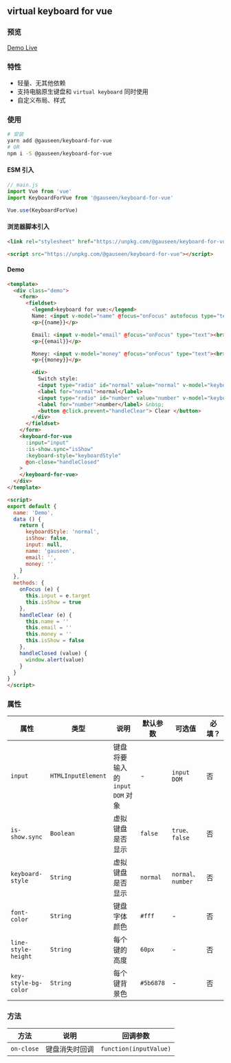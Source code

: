 ## virtual keyboard for vue

### 预览
[Demo Live](https://gauseen.github.io/keyboard-for-vue/#/)

### 特性
- 轻量、无其他依赖
- 支持电脑原生键盘和 `virtual keyboard` 同时使用
- 自定义布局、样式

### 使用
```sh
# 安装
yarn add @gauseen/keyboard-for-vue
# OR
npm i -S @gauseen/keyboard-for-vue
```

#### ESM 引入
```js
// main.js
import Vue from 'vue'
import KeyboardForVue from '@gauseen/keyboard-for-vue'

Vue.use(KeyboardForVue)
```

#### 浏览器脚本引入
```html
<link rel="stylesheet" href="https://unpkg.com/@gauseen/keyboard-for-vue/dist/keyboardForVue.css">

<script src="https://unpkg.com/@gauseen/keyboard-for-vue"></script>
```

#### Demo
```html
<template>
  <div class="demo">
    <form>
      <fieldset>
        <legend>keyboard for vue:</legend>
        Name: <input v-model="name" @focus="onFocus" autofocus type="text">
        <p>{{name}}</p>

        Email: <input v-model="email" @focus="onFocus" type="text"><br>
        <p>{{email}}</p>

        Money: <input v-model="money" @focus="onFocus" type="text"><br>
        <p>{{money}}</p>

        <div>
          Switch style:
          <input type="radio" id="normal" value="normal" v-model="keyboardStyle">
          <label for="normal">normal</label>
          <input type="radio" id="number" value="number" v-model="keyboardStyle">
          <label for="number">number</label> &nbsp;
          <button @click.prevent="handleClear"> Clear </button>
        </div>
      </fieldset>
    </form>
    <keyboard-for-vue
      :input="input"
      :is-show.sync="isShow"
      :keyboard-style="keyboardStyle"
      @on-close="handleClosed"
    >
    </keyboard-for-vue>
  </div>
</template>
```
```html
<script>
export default {
  name: 'Demo',
  data () {
    return {
      keyboardStyle: 'normal',
      isShow: false,
      input: null,
      name: 'gauseen',
      email: '',
      money: ''
    }
  },
  methods: {
    onFocus (e) {
      this.input = e.target
      this.isShow = true
    },
    handleClear (e) {
      this.name = ''
      this.email = ''
      this.money = ''
      this.isShow = false
    },
    handleClosed (value) {
      window.alert(value)
    }
  }
}
</script>
```


### 属性
| 属性 | 类型 | 说明 | 默认参数 | 可选值 | 必填？ |
|-------|-------|---------|-------|-------|-------|
| `input` | `HTMLInputElement` | 键盘将要输入的 `input DOM` 对象 | - | `input DOM` | 否 |
| `is-show.sync` | `Boolean` | 虚拟键盘是否显示 | `false` | `true、false` | 否 |
| `keyboard-style` | `String` | 虚拟键盘是否显示 | `normal` | `normal、number` | 否 |
| `font-color` | `String` | 键盘字体颜色 | `#fff` | - | 否 |
| `line-style-height` | `String` | 每个键的高度 | `60px` | - | 否 |
| `key-style-bg-color` | `String` | 每个键背景色 | `#5b6878` | - | 否 |

### 方法
| 方法 | 说明 | 回调参数 |
|-------|-------|---------|
| `on-close` | 键盘消失时回调 | `function(inputValue)` |